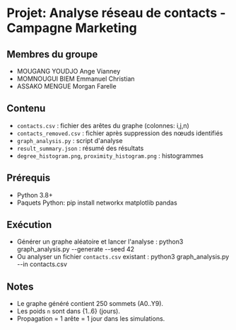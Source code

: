 # Projet: Analyse réseau de contacts - Campagne Marketing

## Membres du groupe
- MOUGANG YOUDJO Ange Vianney
- MOMNOUGUI BIEM Emmanuel Christian
- ASSAKO MENGUE Morgan Farelle

## Contenu
- `contacts.csv` : fichier des arêtes du graphe (colonnes: i,j,n)
- `contacts_removed.csv` : fichier après suppression des nœuds identifiés
- `graph_analysis.py` : script d'analyse
- `result_summary.json` : résumé des résultats
- `degree_histogram.png`, `proximity_histogram.png` : histogrammes

## Prérequis
- Python 3.8+
- Paquets Python: pip install networkx matplotlib pandas

## Exécution
- Générer un graphe aléatoire et lancer l'analyse : python3 graph_analysis.py --generate --seed 42
- Ou analyser un fichier `contacts.csv` existant : python3 graph_analysis.py --in contacts.csv

## Notes
- Le graphe généré contient 250 sommets (A0..Y9).
- Les poids `n` sont dans {1..6} (jours).
- Propagation = 1 arête = 1 jour dans les simulations.
